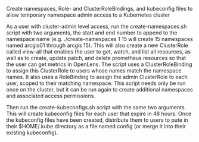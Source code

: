 Create namespaces, Role- and ClusterRoleBindings, and kubeconfig files to allow temporary namespace admin access to a Kubernetes cluster

As a user with cluster-admin level access, run the create-namespaces.sh script with two arguments, the start and end number to append to the namespace name (e.g. ./create-namespaces 1 15 will create 15 namespaces named arcgis01 through arcgis 15). This will also create a new ClusterRole called view-all that enables the user to get, watch, and list all resources, as well as to create, update patch, and delete prometheus resources so that the user can get metrics in OpenLens. The script uses a ClusterRoleBinding to assign this ClusterRole to users whose names match the namespace names. It also uses a RoleBinding to assign the admin ClusterRole to each user, scoped to their matching namespace. This script needs only be run once on the cluster, but it can be run again to create additional namespaces and associated access permissions.

Then run the create-kubeconfigs.sh script with the same two arguments. This will create kubeconfig files for each user that expire in 48 hours. Once the kubeconfig files have been created, distribute them to users to pute in their $HOME/.kube directory as a file named config (or merge it into their existing kubeconfig). 
